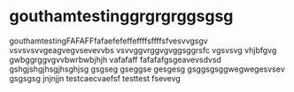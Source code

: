 # gouthamtestinggrgrgrggsgsg
gouthamtestingFAFAFFfafaefefeffeffffsffffsfvesvvgsgv
vsvsvsvvgeagvegvsevevvbs
vsvvggvrggvgvggsggrsfc
vgsvsvg
vhjbfgvg
gwbggrggvgvvbwrbwbjhjh
vafafaff
fafafafgsgeavevsdvsd
gshgjshgjhsgjhsghjsg
gsgseg
gseggse
gesgesg
gsggsgsggwegwegesvsev
gsgsgsg
jnjnjjn
testcaecvaefsf
testtest
fsevevg
